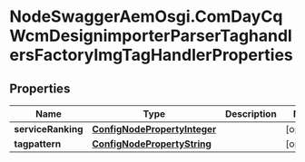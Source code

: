# NodeSwaggerAemOsgi.ComDayCqWcmDesignimporterParserTaghandlersFactoryImgTagHandlerProperties

## Properties

Name | Type | Description | Notes
------------ | ------------- | ------------- | -------------
**serviceRanking** | [**ConfigNodePropertyInteger**](ConfigNodePropertyInteger.md) |  | [optional] 
**tagpattern** | [**ConfigNodePropertyString**](ConfigNodePropertyString.md) |  | [optional] 


